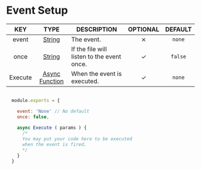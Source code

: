 # Event Setup

| KEY | TYPE | DESCRIPTION | OPTIONAL | DEFAULT |
| :-: | :--: | ----------- | :------: | :-----: |
| event | [String](https://developer.mozilla.org/en-US/docs/Web/JavaScript/Reference/Global_Objects/String) | The event. | ⨯ | `none` |
| once | [String](https://developer.mozilla.org/en-US/docs/Web/JavaScript/Reference/Global_Objects/String) | If the file will listen to the event once. | ✓ | `false` | 
| Execute | [Async Function](https://developer.mozilla.org/en-US/docs/Web/JavaScript/Reference/Statements/async_function) | When the event is executed. | ✓ | `none` |


```js

  module.exports = {

    event: 'None' // No default 
    once: false,
  
    async Execute ( params ) {
      /*
      You may put your code here to be executed
      when the event is fired.
      */
    }
  }

```